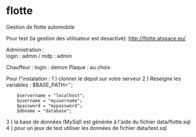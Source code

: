# flotte
Gestion de flotte automobile

Pour test (la gestion des utilisateur est desactivé): http://flotte.atspace.eu/ 
                                                                      
Administration :                                                                                
   login : admin / 
   mdp :   admin
   
Chauffeur :
   login : demon
   Plaque : au choix

Pour l"instalation : 
  1 ) clonner le depot sur votre serveur
  2 ) Reseigne les variables :
        $BASE_PATH='';

        $servername = "localhost";
        $username = "myusername";
        $password = "mypassword";
        $dbname = "database";
  3 ) la base de données (MySql) est générée à l'aide du fichier data/flotte.sql
  4 ) pour un jeux de test utiliser les données de fichier data/test.sql 
